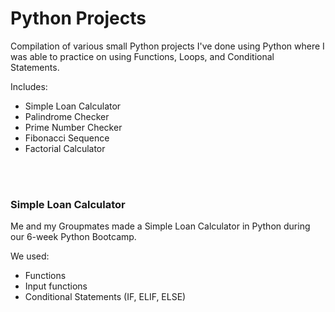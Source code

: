 # Python Projects
Compilation of various small Python projects I've done using Python where I was able to practice on using Functions, Loops, and Conditional Statements.

Includes:
- Simple Loan Calculator
- Palindrome Checker
- Prime Number Checker
- Fibonacci Sequence
- Factorial Calculator

<br> <br>


### Simple Loan Calculator

Me and my Groupmates made a Simple Loan Calculator in Python during our 6-week Python Bootcamp.

We used:
- Functions
- Input functions
- Conditional Statements (IF, ELIF, ELSE)
